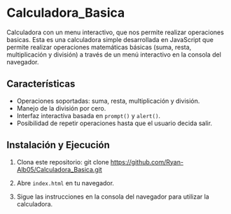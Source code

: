 # Calculadora_Basica
Calculadora con un menu interactivo, que nos permite realizar operaciones basicas.
Esta es una calculadora simple desarrollada en JavaScript que permite realizar operaciones matemáticas básicas (suma, resta, multiplicación y división) a través de un menú interactivo en la consola del navegador.

## Características
- Operaciones soportadas: suma, resta, multiplicación y división.
- Manejo de la división por cero.
- Interfaz interactiva basada en `prompt()` y `alert()`.
- Posibilidad de repetir operaciones hasta que el usuario decida salir.

## Instalación y Ejecución

1. Clona este repositorio:
git clone https://github.com/Ryan-Alb05/Calculadora_Basica.git

2. Abre `index.html` en tu navegador.
3. Sigue las instrucciones en la consola del navegador para utilizar la calculadora.